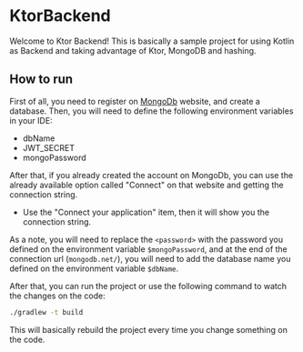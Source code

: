 # KtorBackend

Welcome to Ktor Backend! This is basically a sample project for using Kotlin as Backend and taking advantage of Ktor,
MongoDB and hashing.

## How to run

First of all, you need to register on [MongoDb](https://www.mongodb.com/cloud/atlas/register) website, and create a
database.
Then, you will need to define the following environment variables in your IDE:

- dbName
- JWT_SECRET
- mongoPassword

After that, if you already created the account on MongoDb, you can use the already available option called "Connect" on
that website and getting the connection string.

- Use the "Connect your application" item, then it will show you the connection string.

As a note, you will need to replace the `<password>` with the password you defined on the environment
variable `$mongoPassword`, and at the end of the connection url (`mongodb.net/`), you will need to add the database name you defined on
the environment variable `$dbName`.

After that, you can run the project or use the following command to watch the changes on the code:

```bash
./gradlew -t build
```

This will basically rebuild the project every time you change something on the code.
